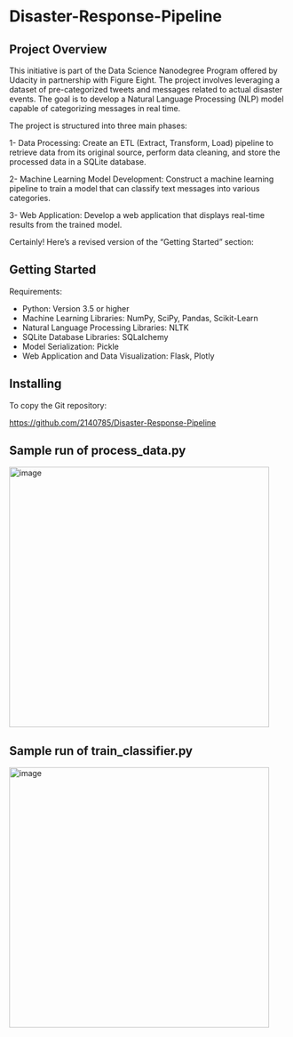 # Disaster-Response-Pipeline

## Project Overview

This initiative is part of the Data Science Nanodegree Program offered by Udacity in partnership with Figure Eight. The project involves leveraging a dataset of pre-categorized tweets and messages related to actual disaster events. The goal is to develop a Natural Language Processing (NLP) model capable of categorizing messages in real time.

The project is structured into three main phases:

1- Data Processing: Create an ETL (Extract, Transform, Load) pipeline to retrieve data from its original source, perform data cleaning, and store the processed data in a SQLite database.

2- Machine Learning Model Development: Construct a machine learning pipeline to train a model that can classify text messages into various categories.

3- Web Application: Develop a web application that displays real-time results from the trained model.

Certainly! Here’s a revised version of the “Getting Started” section:


## Getting Started

Requirements:

- Python: Version 3.5 or higher
- Machine Learning Libraries: NumPy, SciPy, Pandas, Scikit-Learn
- Natural Language Processing Libraries: NLTK
- SQLite Database Libraries: SQLalchemy
- Model Serialization: Pickle
- Web Application and Data Visualization: Flask, Plotly


## Installing 

To copy the Git repository:

https://github.com/2140785/Disaster-Response-Pipeline





## Sample run of process_data.py
<img width="468" alt="image" src="https://github.com/user-attachments/assets/fdc54d48-ecb9-473e-bcb0-c0f38d504b23">


## Sample run of train_classifier.py
<img width="468" alt="image" src="https://github.com/user-attachments/assets/0521f4e4-c21e-4af4-8c4e-e521b0e134da">

